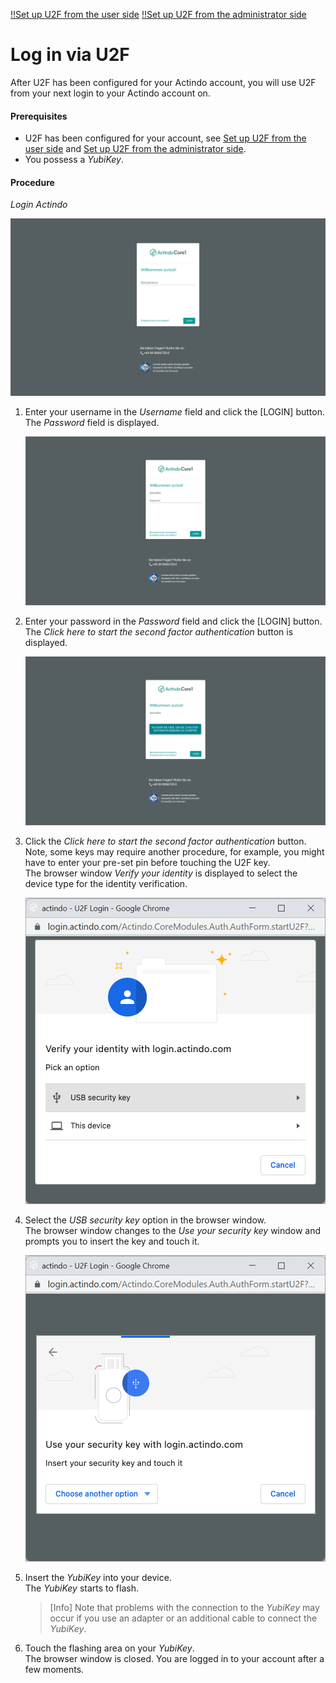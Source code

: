 [!!Set up U2F from the user side](../../MFA/Integration/01_UserSetupActindo.md)
[!!Set up U2F from the administrator side](../../MFA/Integration/02_AdminSetupActindo.md)

# Log in via U2F

After U2F has been configured for your Actindo account, you will use U2F from your next login to your Actindo account on.

#### Prerequisites

- U2F has been configured for your account, see [Set up U2F from the user side](../UsingCore1/01a_UserSetupActindo.md) and [Set up U2F from the administrator side](../AdministratingCore1/03_AdminSetupActindo.md).
- You possess a *YubiKey*.

#### Procedure

*Login Actindo*

![Login username](../../Assets/Screenshots/Core1Platform/LoginUserName.png "[Login username]")

1. Enter your username in the *Username* field and click the [LOGIN] button.   
    The *Password* field is displayed.

    ![Login password](../../Assets/Screenshots/Core1Platform/LoginPassword.png "[Login password]")

2. Enter your password in the *Password* field and click the [LOGIN] button.   
    The *Click here to start the second factor authentication* button is displayed.

    ![Login U2F](../../Assets/Screenshots/Core1Platform/LoginU2F.png "[Login U2F]")

3. Click the *Click here to start the second factor authentication* button. Note, some keys may require another procedure, for example, you might have to enter your pre-set pin before touching the U2F key.   
    The browser window *Verify your identity* is displayed to select the device type for the identity verification.

    ![Verify your identity](../../Assets/Screenshots/Core1Platform/ProfileSettings/U2F/VerifyIdentity.png "[Verify your identity]")

4. Select the *USB security key* option in the browser window.   
    The browser window changes to the *Use your security key* window and prompts you to insert the key and touch it.

    ![Use security key](../../Assets/Screenshots/Core1Platform/ProfileSettings/U2F/UseSecurityKey.png "[Use security key]")

5. Insert the *YubiKey* into your device.   
    The *YubiKey* starts to flash.

    > [Info] Note that problems with the connection to the *YubiKey* may occur if you use an adapter or an additional cable to connect the *YubiKey*.

6. Touch the flashing area on your *YubiKey*.   
    The browser window is closed. You are logged in to your account after a few moments.  
